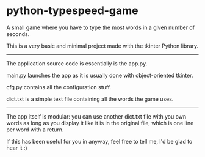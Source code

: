 # python-typespeed-game

A small game where you have to type the most words in a given number of seconds.

This is a very basic and minimal project made with the tkinter Python library.

______________________________________________________________________________________

The application source code is essentially is the app.py.

main.py launches the app as it is usually done with object-oriented tkinter.

cfg.py contains all the configuration stuff.

dict.txt is a simple text file containing all the words the game uses. 

______________________________________________________________________________________


The app itself is modular: you can use another dict.txt file with you own words as long as you display it like it is in the original file, which is one line per word with a return.

If this has been useful for you in anyway, feel free to tell me, I'd be glad to hear it :)

